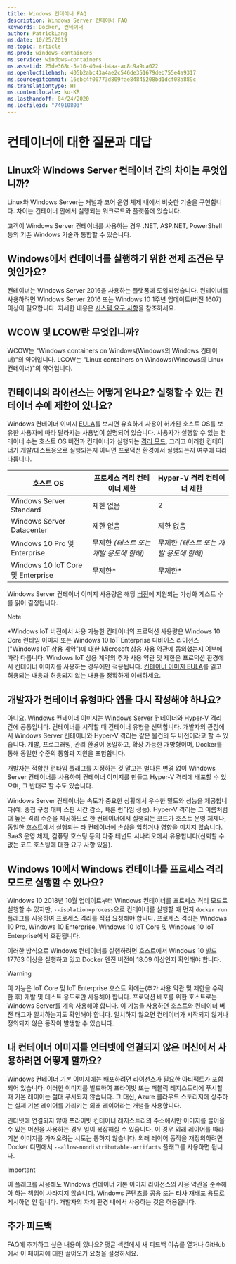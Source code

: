 ```yaml
---
title: Windows 컨테이너 FAQ
description: Windows Server 컨테이너 FAQ
keywords: Docker, 컨테이너
author: PatrickLang
ms.date: 10/25/2019
ms.topic: article
ms.prod: windows-containers
ms.service: windows-containers
ms.assetid: 25de368c-5a10-40a4-b4aa-ac8c9a9ca022
ms.openlocfilehash: 405b2abc43a4ae2c546de351679deb755e4a9317
ms.sourcegitcommit: 16ebc4f00773d809fae84845208bd1dcf08a889c
ms.translationtype: HT
ms.contentlocale: ko-KR
ms.lasthandoff: 04/24/2020
ms.locfileid: "74910803"
---
```

# <a name="frequently-asked-questions-about-containers"></a>컨테이너에 대한 질문과 대답

## <a name="whats-the-difference-between-linux-and-windows-server-containers"></a>Linux와 Windows Server 컨테이너 간의 차이는 무엇입니까?

Linux와 Windows Server는 커널과 코어 운영 체제 내에서 비슷한 기술을 구현합니다. 차이는 컨테이너 안에서 실행되는 워크로드와 플랫폼에 있습니다.  

고객이 Windows Server 컨테이너를 사용하는 경우 .NET, ASP.NET, PowerShell 등의 기존 Windows 기술과 통합할 수 있습니다.

## <a name="what-are-the-prerequisites-for-running-containers-on-windows"></a>Windows에서 컨테이너를 실행하기 위한 전제 조건은 무엇인가요?

컨테이너는 Windows Server 2016을 사용하는 플랫폼에 도입되었습니다. 컨테이너를 사용하려면 Windows Server 2016 또는 Windows 10 1주년 업데이트(버전 1607) 이상이 필요합니다. 자세한 내용은 [시스템 요구 사항](../deploy-containers/system-requirements.md)을 참조하세요.

## <a name="what-are-wcow-and-lcow"></a>WCOW 및 LCOW란 무엇입니까?

WCOW는 "Windows containers on Windows(Windows의 Windows 컨테이너)"의 약어입니다. LCOW는 "Linux containers on Windows(Windows의 Linux 컨테이너)"의 약어입니다.

## <a name="how-are-containers-licensed-is-there-a-limit-to-the-number-of-containers-i-can-run"></a>컨테이너의 라이선스는 어떻게 얻나요? 실행할 수 있는 컨테이너 수에 제한이 있나요?

Windows 컨테이너 이미지 [EULA](../images-eula.md)를 보시면 유효하게 사용이 허가된 호스트 OS를 보유한 사용자에 따라 달라지는 사용법이 설명되어 있습니다. 사용자가 실행할 수 있는 컨테이너 수는 호스트 OS 버전과 컨테이너가 실행되는 [격리 모드](../manage-containers/hyperv-container.md), 그리고 이러한 컨테이너가 개발/테스트용으로 실행되는지 아니면 프로덕션 환경에서 실행되는지 여부에 따라 다릅니다.

|호스트 OS                                                         |프로세스 격리 컨테이너 제한                   |Hyper-V 격리 컨테이너 제한                   |
|----------------------------------------------------------------|---------------------------------------------------|---------------------------------------------------|
|Windows Server Standard                                         |제한 없음                                          |2                                                  |
|Windows Server Datacenter                                       |제한 없음                                          |제한 없음                                          |
|Windows 10 Pro 및 Enterprise                                   |무제한 *(테스트 또는 개발 용도에 한해)*|무제한 *(테스트 또는 개발 용도에 한해)*|
|Windows 10 IoT Core 및 Enterprise                             |무제한*                                         |무제한*                                          |

Windows Server 컨테이너 이미지 사용량은 해당 [버전](/windows-server/get-started-19/editions-comparison-19.md)에 지원되는 가상화 게스트 수를 읽어 결정됩니다. <br/>

>[!NOTE]
>\*Windows IoT 버전에서 사용 가능한 컨테이너의 프로덕션 사용량은 Windows 10 Core 런타임 이미지 또는 Windows 10 IoT Enterprise 디바이스 라이선스("Windows IoT 상용 계약")에 대한 Microsoft 상용 사용 약관에 동의했는지 여부에 따라 다릅니다. Windows IoT 상용 계약의 추가 사용 약관 및 제한은 프로덕션 환경에서 컨테이너 이미지를 사용하는 경우에만 적용됩니다. [컨테이너 이미지 EULA](../images-eula.md)를 읽고 허용되는 내용과 허용되지 않는 내용을 정확하게 이해하세요.

## <a name="as-a-developer-do-i-have-to-rewrite-my-app-for-each-type-of-container"></a>개발자가 컨테이너 유형마다 앱을 다시 작성해야 하나요?

아니요. Windows 컨테이너 이미지는 Windows Server 컨테이너와 Hyper-V 격리 간에 공통입니다. 컨테이너를 시작할 때 컨테이너 유형을 선택합니다. 개발자의 관점에서 Windows Server 컨테이너와 Hyper-V 격리는 같은 물건의 두 버전이라고 할 수 있습니다. 개발, 프로그래밍, 관리 환경이 동일하고, 확장 가능한 개방형이며, Docker를 통해 동일한 수준의 통합과 지원을 포함합니다.

개발자는 적합한 런타임 플래그를 지정하는 것 말고는 별다른 변경 없이 Windows Server 컨테이너를 사용하여 컨테이너 이미지를 만들고 Hyper-V 격리에 배포할 수 있으며, 그 반대로 할 수도 있습니다.

Windows Server 컨테이너는 속도가 중요한 상황에서 우수한 밀도와 성능을 제공합니다(예: 중첩 구성 대비 스핀 시간 감소, 빠른 런타임 성능). Hyper-V 격리는 그 이름처럼 더 높은 격리 수준을 제공하므로 한 컨테이너에서 실행되는 코드가 호스트 운영 체제나, 동일한 호스트에서 실행되는 타 컨테이너에 손상을 입히거나 영향을 미치지 않습니다. SaaS 운영 체제, 컴퓨팅 호스팅 등의 다중 테넌트 시나리오에서 유용합니다(신뢰할 수 없는 코드 호스팅에 대한 요구 사항 있음).

## <a name="can-i-run-windows-containers-in-process-isolated-mode-on-windows-10"></a>Windows 10에서 Windows 컨테이너를 프로세스 격리 모드로 실행할 수 있나요?

Windows 10 2018년 10월 업데이트부터 Windows 컨테이너를 프로세스 격리 모드로 실행할 수 있지만, `--isolation=process`으로 컨테이너를 실행할 때 먼저 `docker run` 플래그를 사용하여 프로세스 격리를 직접 요청해야 합니다. 프로세스 격리는 Windows 10 Pro, Windows 10 Enterprise, Windows 10 IoT Core 및 Windows 10 IoT Enterprise에서 호환됩니다.

이러한 방식으로 Windows 컨테이너를 실행하려면 호스트에서 Windows 10 빌드 17763 이상을 실행하고 있고 Docker 엔진 버전이 18.09 이상인지 확인해야 합니다.

> [!WARNING]
> 이 기능은 IoT Core 및 IoT Enterprise 호스트 외에는(추가 사용 약관 및 제한을 수락한 후) 개발 및 테스트 용도로만 사용해야 합니다. 프로덕션 배포를 위한 호스트로는 Windows Server를 계속 사용해야 합니다. 이 기능을 사용하면 호스트와 컨테이너 버전 태그가 일치하는지도 확인해야 합니다. 일치하지 않으면 컨테이너가 시작되지 않거나 정의되지 않은 동작이 발생할 수 있습니다.

## <a name="how-do-i-make-my-container-images-available-on-air-gapped-machines"></a>내 컨테이너 이미지를 인터넷에 연결되지 않은 머신에서 사용하려면 어떻게 할까요?

Windows 컨테이너 기본 이미지에는 배포하려면 라이선스가 필요한 아티팩트가 포함되어 있습니다. 이러한 이미지를 빌드하여 프라이빗 또는 퍼블릭 레지스트리에 푸시할 때 기본 레이어는 절대 푸시되지 않습니다. 그 대신, Azure 클라우드 스토리지에 상주하는 실제 기본 레이어를 가리키는 외래 레이어라는 개념을 사용합니다.

인터넷에 연결되지 않아 프라이빗 컨테이너 레지스트리의 주소에서만 이미지를 끌어올 수 있는 머신을 사용하는 경우 일이 복잡해질 수 있습니다. 이 경우 외래 레이어를 따라 기본 이미지를 가져오려는 시도는 통하지 않습니다. 외래 레이어 동작을 재정의하려면 Docker 디먼에서 `--allow-nondistributable-artifacts` 플래그를 사용하면 됩니다.

> [!IMPORTANT]
> 이 플래그를 사용해도 Windows 컨테이너 기본 이미지 라이선스의 사용 약관을 준수해야 하는 책임이 사라지지 않습니다. Windows 콘텐츠를 공용 또는 타사 재배포 용도로 게시하면 안 됩니다. 개발자의 자체 환경 내에서 사용하는 것은 허용됩니다.

## <a name="additional-feedback"></a>추가 피드백

FAQ에 추가하고 싶은 내용이 있나요? 댓글 섹션에서 새 피드백 이슈를 열거나 GitHub에서 이 페이지에 대한 끌어오기 요청을 설정하세요.
